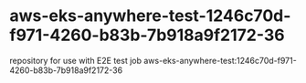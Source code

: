 # aws-eks-anywhere-test-1246c70d-f971-4260-b83b-7b918a9f2172-36
repository for use with E2E test job aws-eks-anywhere-test:1246c70d-f971-4260-b83b-7b918a9f2172-36
